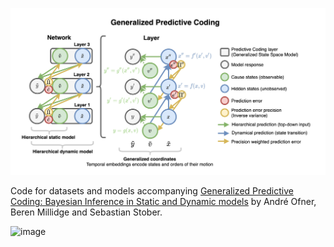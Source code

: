 ![Overview](https://github.com/andreofner/pyGPC/blob/master/GSSM.jpg)

Code for datasets and models accompanying [Generalized Predictive Coding: Bayesian Inference in
Static and Dynamic models](https://openreview.net/pdf?id=qaT_CByg1X5) by André Ofner, Beren Millidge and Sebastian Stober.

<img width="895" alt="image" src="https://github.com/andreofner/pyGPC/assets/11250153/cfc4c00d-71d9-43a8-9e4d-7eb10902fed7">
